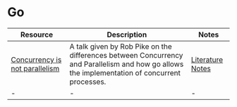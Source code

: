 # Go

| Resource                                                            | Description                                                                                                                                   | Notes                                                 |
| ------------------------------------------------------------------- | --------------------------------------------------------------------------------------------------------------------------------------------- | ----------------------------------------------------- |
| [Concurrency is not parallelism](concurrency_is_not_parallelism.md) | A talk given by Rob Pike on the differences between Concurrency and Parallelism and how go allows the implementation of concurrent processes. | [Literature Notes](concurrency_is_not_parallelism.md) |
| -                                                                   | -                                                                                                                                             | -                                                     |